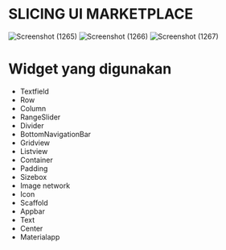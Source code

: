 # SLICING UI MARKETPLACE

![Screenshot (1265)](https://github.com/ichanyr/marketplace/assets/114141633/78e6368d-9386-4517-b2c3-fe59711b83dc)
![Screenshot (1266)](https://github.com/ichanyr/marketplace/assets/114141633/231270d9-6e09-41c7-8bc5-04f263b8e520)
![Screenshot (1267)](https://github.com/ichanyr/marketplace/assets/114141633/9c75ab70-5a22-47db-924d-2246dd6dab99)

# Widget yang digunakan
- Textfield
- Row
- Column
- RangeSlider
- Divider
- BottomNavigationBar
- Gridview
- Listview
- Container
- Padding
- Sizebox
- Image network
- Icon
- Scaffold
- Appbar
- Text
- Center
- Materialapp
